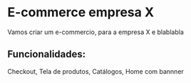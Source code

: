 # E-commerce empresa X

Vamos criar um e-commercio, para a empresa X e blablabla

## Funcionalidades:

Checkout, Tela de produtos, Catálogos, Home com bannner
